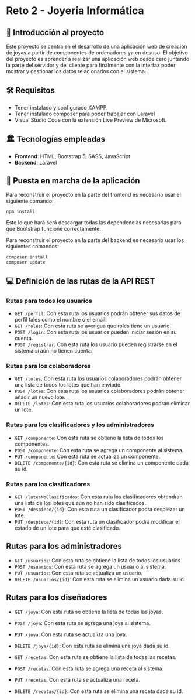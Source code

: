 # Reto 2 - Joyería Informática
 ## 🧩 Introducción al proyecto
Este proyecto se centra en el desarrollo de una aplicación web de creación de joyas a partir de componentes de ordenadores ya en desuso. El objetivo del proyecto es aprender a realizar una aplicación web desde cero juntando la parte del servidor y del cliente para finalmente con la interfaz poder mostrar y gestionar los datos relacionados con el sistema.

## 🛠️ Requisitos
- Tener instalado y configurado XAMPP.
- Tener instalado composer para poder trabajar con Laravel
- Visual Studio Code con la extensión Live Preview de Microsoft.

## 🏛️ Tecnologías empleadas
- **Frontend**: HTML, Bootstrap 5, SASS, JavaScript
- **Backend**: Laravel

## 🤔 Puesta en marcha de la aplicación
Para reconstruir el proyecto en la parte del frontend es necesario usar el siguiente comando:
```
npm install
```
Esto lo que hará será descargar todas las dependencias necesarias para que Bootstrap funcione correctamente.

Para reconstruir el proyecto en la parte del backend es necesario usar los siguientes comandos:
```
composer install
composer update
```


## 💻 Definición de las rutas de la API REST
### Rutas para todos los usuarios
- `GET /perfil`: Con esta ruta los usuarios podrán obtener sus datos de perfil tales como el nombre o el email.
- `GET /roles`: Con esta ruta se averigua que roles tiene un usuario.
- `POST /login`: Con esta ruta los usuarios pueden iniciar sesión en su cuenta.
- `POST /registrar`: Con esta ruta los usuario pueden registrarse en el sistema si aún no tienen cuenta.

### Rutas para los colaboradores
- `GET /lotes`: Con esta ruta los usuarios colaboradores podrán obtener una lista de todos los lotes que han enviado.
- `POST /lotes`: Con esta ruta los usuarios colaboradores podrán obtener añadir un nuevo lote.
- `DELETE /lotes`: Con esta ruta los usuarios colaboradores podrán eliminar un lote.

### Rutas para los clasificadores y los administradores
- `GET /componente`: Con esta ruta se obtiene la lista de todos los componentes.
- `POST /componente`: Con esta ruta se agrega un componente al sistema.
- `PUT /componente`: Con esta ruta se actualiza un componente.
- `DELETE /componente/{id}`: Con esta ruta se elimina un componente dada su id.

### Rutas para los clasificadores
- `GET /lotesNoClasificados`: Con esta ruta los clasificadores obtendran una lista de los lotes que aún no han sido clasificados.
- `POST /despiece/{id}`: Con esta ruta un clasificador podrá despiezar un lote.
- `PUT /despiece/{id}`: Con esta ruta un clasificador podrá modificar el estado de un lote para que esté clasificado.

## Rutas para los administradores
- `GET /usuarios`: Con esta ruta se obtiene la lista de todos los usuarios.
- `POST /usuarios`: Con esta ruta se agrega un usuario al sistema.
- `PUT /usuarios`: Con esta ruta se actualiza un usuario.
- `DELETE /usuarios/{id}`: Con esta ruta se elimina un usuario dada su id.

## Rutas para los diseñadores
- `GET /joya`: Con esta ruta se obtiene la lista de todas las joyas.
- `POST /joya`: Con esta ruta se agrega una joya al sistema.
- `PUT /joya`: Con esta ruta se actualiza una joya.
- `DELETE /joya/{id}`: Con esta ruta se elimina una joya dada su id.

- `GET /recetas`: Con esta ruta se obtiene la lista de todas las recetas.
- `POST /recetas`: Con esta ruta se agrega una receta al sistema.
- `PUT /recetas`: Con esta ruta se actualiza una receta.
- `DELETE /recetas/{id}`: Con esta ruta se elimina una receta dada su id.


